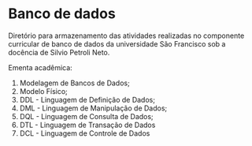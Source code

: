 # Banco de dados



Diretório para armazenamento das atividades realizadas no componente curricular de banco de dados da universidade São Francisco sob a docência de Silvio Petroli Neto.



Ementa acadêmica: 

1. Modelagem de Bancos de Dados; 
2. Modelo Físico;
3. DDL - Linguagem de Definição de Dados;
4. DML - Linguagem de Manipulação de Dados;
5. DQL - Linguagem de Consulta de Dados;
6. DTL - Linguagem de Transação de Dados
7. DCL - Linguagem de Controle de Dados

